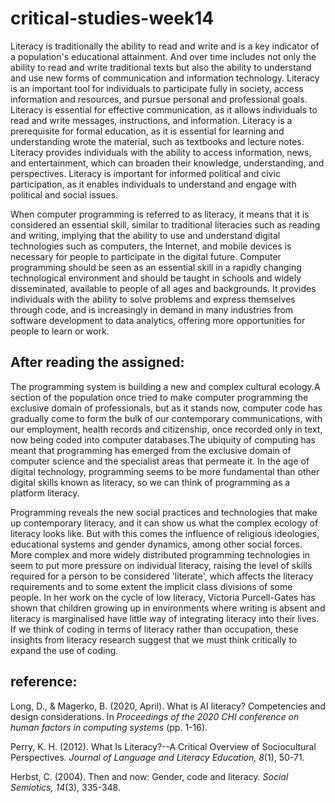 # critical-studies-week14
Literacy is traditionally the ability to read and write and is a key indicator of a population's educational attainment. And over time includes not only the ability to read and write traditional texts but also the ability to understand and use new forms of communication and information technology. Literacy is an important tool for individuals to participate fully in society, access information and resources, and pursue personal and professional goals.
Literacy is essential for effective communication, as it allows individuals to read and write messages, instructions, and information. Literacy is a prerequisite for formal education, as it is essential for learning and understanding wrote the material, such as textbooks and lecture notes. Literacy provides individuals with the ability to access information, news, and entertainment, which can broaden their knowledge, understanding, and perspectives. Literacy is important for informed political and civic participation, as it enables individuals to understand and engage with political and social issues.

When computer programming is referred to as literacy, it means that it is considered an essential skill, similar to traditional literacies such as reading and writing, implying that the ability to use and understand digital technologies such as computers, the Internet, and mobile devices is necessary for people to participate in the digital future. Computer programming should be seen as an essential skill in a rapidly changing technological environment and should be taught in schools and widely disseminated, available to people of all ages and backgrounds. It provides individuals with the ability to solve problems and express themselves through code, and is increasingly in demand in many industries from software development to data analytics, offering more opportunities for people to learn or work.
## After reading the assigned:
The programming system is building a new and complex cultural ecology.A section of the population once tried to make computer programming the exclusive domain of professionals, but as it stands now, computer code has gradually come to form the bulk of our contemporary communications, with our employment, health records and citizenship, once recorded only in text, now being coded into computer databases.The ubiquity of computing has meant that programming has emerged from the exclusive domain of computer science and the specialist areas that permeate it. In the age of digital technology, programming seems to be more fundamental than other digital skills known as literacy, so we can think of programming as a platform literacy.

Programming reveals the new social practices and technologies that make up contemporary literacy, and it can show us what the complex ecology of literacy looks like. But with this comes the influence of religious ideologies, educational systems and gender dynamics, among other social forces.
More complex and more widely distributed programming technologies in seem to put more pressure on individual literacy, raising the level of skills required for a person to be considered 'literate', which affects the literacy requirements and to some extent the implicit class divisions of some people.
In her work on the cycle of low literacy, Victoria Purcell-Gates has shown that children growing up in environments where writing is absent and literacy is marginalised have little way of integrating literacy into their lives. If we think of coding in terms of literacy rather than occupation, these insights from literacy research suggest that we must think critically to expand the use of coding.

## reference:
Long, D., & Magerko, B. (2020, April). What is AI literacy? Competencies and design considerations. In *Proceedings of the 2020 CHI conference on human factors in computing systems* (pp. 1-16).

Perry, K. H. (2012). What Is Literacy?--A Critical Overview of Sociocultural Perspectives. *Journal of Language and Literacy Education, 8*(1), 50-71.

Herbst, C. (2004). Then and now: Gender, code and literacy. *Social Semiotics, 14*(3), 335-348.
